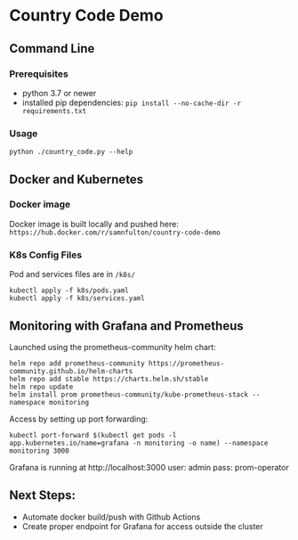 # Country Code Demo

## Command Line
### Prerequisites
* python 3.7 or newer
* installed pip dependencies: `pip install --no-cache-dir -r requirements.txt`
### Usage
`python ./country_code.py --help` 

## Docker and Kubernetes
### Docker image
Docker image is built locally and pushed here:
`https://hub.docker.com/r/samnfulton/country-code-demo`
### K8s Config Files
Pod and services files are in `/k8s/`
```
kubectl apply -f k8s/pods.yaml
kubectl apply -f k8s/services.yaml
```

## Monitoring with Grafana and Prometheus
Launched using the prometheus-community helm chart: 
```
helm repo add prometheus-community https://prometheus-community.github.io/helm-charts
helm repo add stable https://charts.helm.sh/stable
helm repo update
helm install prom prometheus-community/kube-prometheus-stack --namespace monitoring
```

Access by setting up port forwarding:
```
kubectl port-forward $(kubectl get pods -l app.kubernetes.io/name=grafana -n monitoring -o name) --namespace monitoring 3000
```

Grafana is running at http://localhost:3000
user: admin 
pass: prom-operator

## Next Steps: 
* Automate docker build/push with Github Actions
* Create proper endpoint for Grafana for access outside the cluster